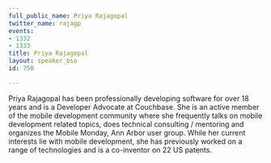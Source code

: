```yaml
---
full_public_name: Priya Rajagopal
twitter_name: rajagp
events:
- 1332
- 1333
title: Priya Rajagopal
layout: speaker_bio
id: 750

---
```

Priya Rajagopal has been professionally developing software for over 18 years and is a Developer Advocate at Couchbase. She is an active member of the mobile development community where she frequently talks on mobile development related topics, does technical consulting / mentoring and organizes the Mobile Monday, Ann Arbor user group. While her current interests lie with mobile development, she has previously worked on a range of technologies and is a co-inventor on 22 US patents. 